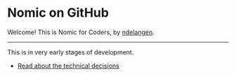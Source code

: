 # Nomic on GitHub

Welcome! This is Nomic for Coders, by [ndelangen](https://github.com/ndelangen).

---

This is in very early stages of development.

- [Read about the technical decisions](./ARCHITECTURE.md)
